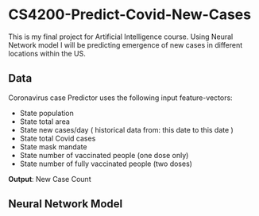 # CS4200-Predict-Covid-New-Cases
 This is my final project for Artificial Intelligence course. Using Neural Network model I will be predicting emergence of new cases in different locations within the US.

## Data
Coronavirus case Predictor uses the following input feature-vectors:
  - State population
  - State total area
  - State new cases/day ( historical data from: this date to this date )
  - State total Covid cases
  - State mask mandate
  - State number of vaccinated people (one dose only)
  - State number of fully vaccinated people (two doses)

**Output**: New Case Count

## Neural Network Model
